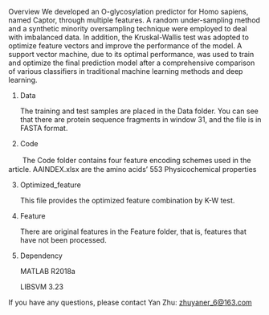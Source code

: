 Overview
We developed an O-glycosylation predictor for Homo sapiens, named Captor, through multiple features. A random under-sampling method and a synthetic minority oversampling technique were employed to deal with imbalanced data. In addition, the Kruskal-Wallis test was adopted to optimize feature vectors and improve the performance of the model. A support vector machine, due to its optimal performance, was used to train and optimize the final prediction model after a comprehensive comparison of various classifiers in traditional machine learning methods and deep learning.

1. Data

   The training and test samples are placed in the Data folder. You can see that there are protein sequence fragments in window 31, and the file is in FASTA format.
   
2. Code

　　The Code folder contains four feature encoding schemes used in the article. AAINDEX.xlsx are the amino acids’ 553 Physicochemical properties

3. Optimized_feature

   This file provides the optimized feature combination by K-W test.

4. Feature

   There are original features in the Feature folder, that is, features that have not been processed.

5. Dependency

   MATLAB R2018a
   
   LIBSVM 3.23

If you have any questions, please contact Yan Zhu: zhuyaner_6@163.com
